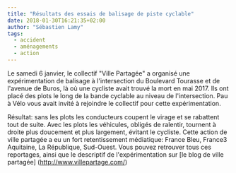 ```yaml
---
title: "Résultats des essais de balisage de piste cyclable"
date: 2018-01-30T16:21:35+02:00
author: "Sébastien Lamy"
tags:
  - accident
  - aménagements
  - action
---
```


Le samedi 6 janvier, le collectif "Ville Partagée" a organisé une
expérimentation de balisage à l'intersection du Boulevard Tourasse et de
l'avenue de Buros, là où une cycliste avait trouvé la mort en mai 2017. Ils ont
placé des plots le long de la bande cyclable au niveau de l'intersection. Pau à
Vélo vous avait invité à rejoindre le collectif pour cette expérimentation.

Résultat: sans les plots les conducteurs coupent le virage et se rabattent tout
de suite. Avec les plots les véhicules, obligés de ralentir, tournent à droite
plus doucement et plus largement, évitant le cycliste. Cette action de ville
partagée a eu un fort retentissement médiatique: France Bleu, France3 Aquitaine,
La République, Sud-Ouest. Vous pouvez retrouver tous ces reportages, ainsi que
le descriptif de l'expérimentation sur [le blog de ville partagée]
(http://www.villepartage.com/)
